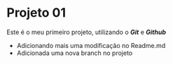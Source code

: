 # Projeto 01

Este é o meu primeiro projeto, utilizando o **_Git_** e **_Github_**

- Adicionando mais uma modificação no Readme.md
- Adicionada uma nova branch no projeto